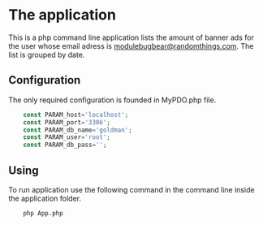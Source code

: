 The application
============================

This is a php command line application lists the amount of banner ads for the user whose email adress is modulebugbear@randomthings.com. The list is grouped by date.


Configuration
------------

The only required configuration is founded in MyPDO.php file.
```php
    const PARAM_host='localhost';
    const PARAM_port='3306';
    const PARAM_db_name='goldman';
    const PARAM_user='root';
    const PARAM_db_pass='';
```


Using
------------

To run application use the following command in the command line inside the application folder.
```command line
    php App.php
```